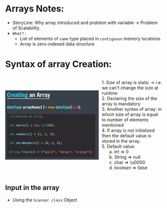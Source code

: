 # Arrays Notes:

- StoryLine: Why array introduced and problem with variable -> Problem of Scalability.
- `What?` :
  - List of elements of `same` type placed in `contiguous` memory locations
  - Array is zero-indexed data structure

# Syntax of array Creation:

<div style="display: flex; align-items: center;">
  <img src="./Image/1.png" alt="ArrayCreation" width="300" style="margin-right: 10px;"/>
  <p>
    1. Size of array is static → i.e. we can't change the size at runtime <br/>
    2. Declaring the size of the array is mandatory <br/>
    3. Another syntax of array: in which size of array is equal to number of elements mentioned <br/>
    4. If array is not initialized then the default value is stored in the array. <br/>
    5. Default value: <br/>
       &nbsp;&nbsp;&nbsp;&nbsp;&nbsp;&nbsp;a. int ⇒ 0 <br/>
       &nbsp;&nbsp;&nbsp;&nbsp;&nbsp;&nbsp;b. String ⇒ null <br/>
       &nbsp;&nbsp;&nbsp;&nbsp;&nbsp;&nbsp;c. char ⇒ \u0000<br/>
       &nbsp;&nbsp;&nbsp;&nbsp;&nbsp;&nbsp;d. boolean => false <br/>
  </p>
</div>

## Input in the array

- Using the `Scanner class` Object
